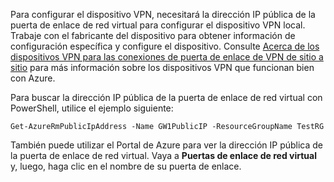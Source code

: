 
Para configurar el dispositivo VPN, necesitará la dirección IP pública de la puerta de enlace de red virtual para configurar el dispositivo VPN local. Trabaje con el fabricante del dispositivo para obtener información de configuración específica y configure el dispositivo. Consulte [Acerca de los dispositivos VPN para las conexiones de puerta de enlace de VPN de sitio a sitio](../articles/vpn-gateway/vpn-gateway-about-vpn-devices.md) para más información sobre los dispositivos VPN que funcionan bien con Azure.

Para buscar la dirección IP pública de la puerta de enlace de red virtual con PowerShell, utilice el ejemplo siguiente:

	Get-AzureRmPublicIpAddress -Name GW1PublicIP -ResourceGroupName TestRG

También puede utilizar el Portal de Azure para ver la dirección IP pública de la puerta de enlace de red virtual. Vaya a **Puertas de enlace de red virtual** y, luego, haga clic en el nombre de su puerta de enlace.

<!---HONumber=AcomDC_0406_2016-->